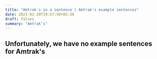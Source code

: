 ```yaml
---
title: "Amtrak's in a sentence | Amtrak's example sentences"
date: 2021-01-20T19:57:50+05:30
draft: falses
summary: "Amtrak's"
---
```

## Unfortunately, we have no example sentences for Amtrak's                 
